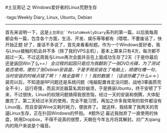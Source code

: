 #土豆周记 之 Windows爱好者的Linux荒野生存

-tags:Weekly Diary, Linux, Ubuntu, Debian

----

首先来说明一下，这是`土豆周记``PotatoWeeklyDiary`系列的第一篇，以后我每周都会有一篇，包含各个方面，生活、开发、娱乐等等都有（喂喂，不要废话了，快开始正题
好了，废话不多说了，首先来看看标题。作为一个Windows爱好者，我与Linux接触的机会并不多（除了我的VPS主机），基本上算来只有4次，每次都不超过一天。不过这周我与Linux再次会面并且在上面成功生存了2天（于是你最后还是装回Win了么=_=）
全过程的起因只是应为我翻到了一张DVD光碟，为了测试能否使用，便刻了张Debian安装盘，于是手贱安装在了电脑上，顺便吐槽一句，当时安装的时候点错了啊！！格全盘啊！！！我的数据！（话说你藏了什么←_←）
装完以后，不知道是RP问题还是系统问题（电脑配置肯定没问题，战地3睾画质完全不卡），运行奇慢，而且浏览器莫名其妙崩溃，于是换装Ubuntu，终于安顿了下来，不过很快，Linux的权限问题搞得我很苦恼，经过一天的安装和倒腾，大体配置完了。第二天经过半天的使用，完全不能习惯，再加之许多我常用的软件都没有Linux版，而且安装Wine又耗时耗力，便放弃了。
就这样，我结束了我两天的苦逼Linux生存，正在扑回Windows的怀抱。
#题外记
最近我抛弃了一直使用的快盘，转用Dropbox，不得不说真的很赞，天朝在今年五月将其解封。对广大qiang内的用户来说是个福音。